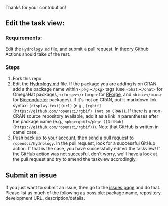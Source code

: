 Thanks for your contribution!

## Edit the task view:

### Requirements:

Edit the `Hydrology.md` file, and submit a pull request. In theory Github Actions should take of the rest. 

### Steps

1. Fork this repo
2. Edit the [Hydrology.md](https://github.com/ropensci/hydrology/blob/master/Hydrology.md) file. If the package you are adding is on CRAN, add a the package name within `<pkg></pkg>` tags (use `<ohat></ohat>` for OmegaHat packages, `<rforge></rforge>` for [RForge](https://r-forge.r-project.org/), and `<bioc></bioc>` for [Bioconductor](http://www.bioconductor.org/) packages). If it's not on CRAN, put it markdown link syntax: `[display-text](url)` (e.g., `[rgbif](https://github.com/ropensci/rgbif) (not on CRAN)`). If there is a non-CRAN source repository available, add it as a link in parentheses after the package name (e.g., `<pkg>rgbif</pkg> ([GitHub](https://github.com/ropensci/rgbif))`). Note that GitHub is written in camel case.
3. Push back up to your account, then send a pull request to `ropensci/hydrology`. In the pull request, look for a successful GitHub action. If that is the case, you have successfully edited the taskview! If the GitHub action was not succesful, don't worry, we'll have a look at the pull request and try to amend the taskview accrodingly. 

## Submit an issue

If you just want to submit an issue, then go to the [issues page](https://github.com/ropensci/hydrology/issues?state=open) and do that. Please list as much of the following as possible: package name, repository, development URL, description/details.
